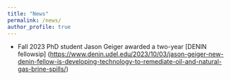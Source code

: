 ```yaml
---
title: "News"
permalink: /news/
author_profile: true
---
```


* Fall 2023
PhD student Jason Geiger awarded a two-year [DENIN fellowsip] (https://www.denin.udel.edu/2023/10/03/jason-geiger-new-denin-fellow-is-developing-technology-to-remediate-oil-and-natural-gas-brine-spills/)


